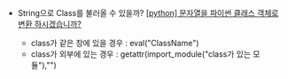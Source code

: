 - String으로 Class를 불러올 수 있을까?
[[python] 문자열을 파이썬 클래스 객체로 변환 하시겠습니까?](http://daplus.net/python-%EB%AC%B8%EC%9E%90%EC%97%B4%EC%9D%84-%ED%8C%8C%EC%9D%B4%EC%8D%AC-%ED%81%B4%EB%9E%98%EC%8A%A4-%EA%B0%9D%EC%B2%B4%EB%A1%9C-%EB%B3%80%ED%99%98-%ED%95%98%EC%8B%9C%EA%B2%A0%EC%8A%B5%EB%8B%88/)

  - class가 같은 창에 있을 경우 : eval("ClassName")
  - class가 외부에 있는 경우 : getattr(import_module("class가 있는 모듈"),"")
